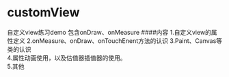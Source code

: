 # customView
自定义view练习demo 包含onDraw、onMeasure
####内容
1.自定义view的属性定义
2.onMeasure、onDraw、onTouchEnent方法的认识
3.Paint、Canvas等类的认识  
4.属性动画使用，以及估值器插值器的使用。  
5.其他


